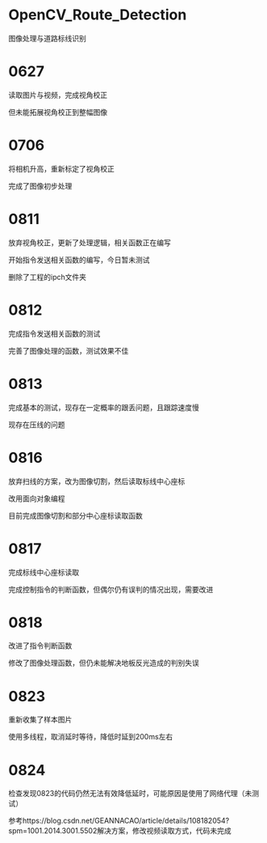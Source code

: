 # OpenCV_Route_Detection
图像处理与道路标线识别

# 0627
读取图片与视频，完成视角校正

但未能拓展视角校正到整幅图像

# 0706
将相机升高，重新标定了视角校正

完成了图像初步处理

# 0811
放弃视角校正，更新了处理逻辑，相关函数正在编写

开始指令发送相关函数的编写，今日暂未测试

删除了工程的ipch文件夹

# 0812
完成指令发送相关函数的测试

完善了图像处理的函数，测试效果不佳

# 0813
完成基本的测试，现存在一定概率的跟丢问题，且跟踪速度慢

现存在压线的问题

# 0816
放弃扫线的方案，改为图像切割，然后读取标线中心座标

改用面向对象编程

目前完成图像切割和部分中心座标读取函数

# 0817
完成标线中心座标读取

完成控制指令的判断函数，但偶尔仍有误判的情况出现，需要改进

# 0818
改进了指令判断函数

修改了图像处理函数，但仍未能解决地板反光造成的判别失误

# 0823
重新收集了样本图片

使用多线程，取消延时等待，降低时延到200ms左右

# 0824
检查发现0823的代码仍然无法有效降低延时，可能原因是使用了网络代理（未测试）

参考https://blog.csdn.net/GEANNACAO/article/details/108182054?spm=1001.2014.3001.5502解决方案，修改视频读取方式，代码未完成